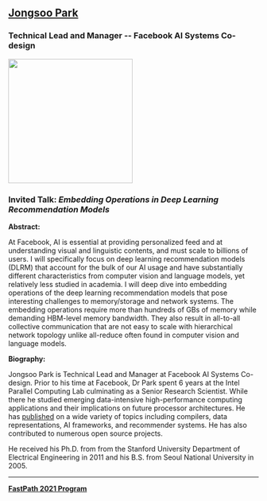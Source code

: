 ## [Jongsoo Park](https://sites.google.com/site/jongsoopark)
### Technical Lead and Manager -- Facebook AI Systems Co-design

<img src="https://avatars.githubusercontent.com/u/5545022?s=460&u=f8712206bc830a7e7984c24314aa9f5801d24192&v=4" width="250">

### Invited Talk:  *Embedding Operations in Deep Learning Recommendation Models*

**Abstract:**

At Facebook, AI is essential at providing personalized feed and at understanding visual and linguistic contents, and must scale to billions of users. I will specifically focus on deep learning recommendation models (DLRM) that account for the bulk of our AI usage and have substantially different characteristics from computer vision and language models, yet relatively less studied in academia. I will deep dive into embedding operations of the deep learning recommendation models that pose interesting challenges to memory/storage and network systems. The embedding operations require more than hundreds of GBs of memory while demanding HBM-level memory bandwidth. They also result in all-to-all collective communication that are not easy to scale with hierarchical network topology unlike all-reduce often found in computer vision and language models.

**Biography:**

Jongsoo Park is Technical Lead and Manager at Facebook AI Systems Co-design.  Prior to his time at Facebook, Dr Park spent 6 years at the Intel 
Parallel Computing Lab culminating as a Senior Research Scientist.  While there he studied emerging data-intensive high-performance computing applications and their implications on future processor architectures.  He has [published](https://scholar.google.com/citations?user=dlX-GboAAAAJ&hl=en) on a wide variety of topics including  compilers, data representations, AI frameworks, and recommender systems.  He has also contributed to numerous open source projects.

He received his Ph.D. from from the Stanford University Department of Electrical Engineering in 2011 and his B.S. from Seoul National University in 2005.


----
**[FastPath 2021 Program](https://tinyurl.com/fastpath2021/Program)**
